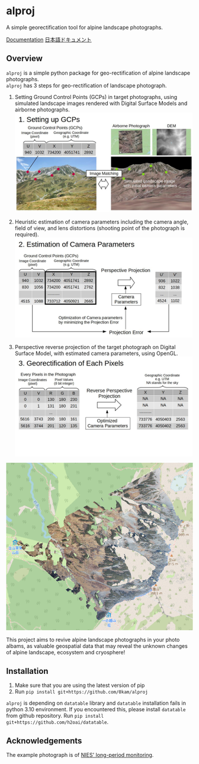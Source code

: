 # alproj
A simple georectification tool for alpine landscape photographs.

[Documentation](https://alproj.readthedocs.io/en/latest/index.html)
[日本語ドキュメント](https://green-light.netlify.app/posts/usage_of_alproj/)
## Overview
`alproj` is a simple python package for geo-rectification of alpine landscape photographs.   
`alproj` has 3 steps for geo-rectification of landscape photograph.  

1. Setting Ground Control Points (GCPs) in target photographs, using simulated landscape images rendered with Digital Surface Models and airborne photographs.
![](docs/_static/setting_up_gcps.jpg)

2. Heuristic estimation of camera parameters including the camera angle, field of view, and lens distortions (shooting point of the photograph is required).
![](docs/_static/estimation_of_camera_parameters.jpg)

3. Perspective reverse projection of the target photograph on Digital Surface Model, with estimated camera parameters, using OpenGL.
![](docs/_static/georectification.jpg)

![](docs/_static/ortho.png)

This project aims to revive alpine landscape photographs in your photo albams, as valuable geospatial data that may reveal the unknown changes of alpine landscape, ecosystem and cryosphere!

## Installation
1. Make sure that you are using the latest version of pip
2. Run `pip install git+https://github.com/0kam/alproj`

`alproj` is depending on `datatable` library and `datatable` installation fails in python 3.10 environment. If you encountered this, please install `datatable` from github repository. 
Run `pip install git+https://github.com/h2oai/datatable`.

## Acknowledgements
The example photograph is of [NIES' long-period monitoring](https://db.cger.nies.go.jp/gem/ja/mountain/station.html?id=2).   
